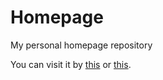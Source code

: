 # Homepage
My personal homepage repository

You can visit it by [this](https://www.soudou.net.cn) or [this](https://ctudoudou.github.io/Homepage/).
